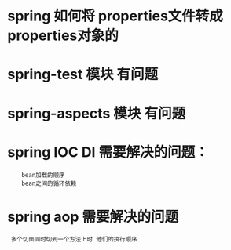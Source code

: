 #  spring 如何将 properties文件转成 properties对象的


# spring-test 模块 有问题
# spring-aspects 模块 有问题



#   spring IOC DI 需要解决的问题：
        bean加载的顺序
        bean之间的循环依赖 
        
        
#  spring aop 需要解决的问题
    
     多个切面同时切到一个方法上时 他们的执行顺序
    
    
    
    
    
    
    
    
    
    
    
    
    
    
    
    
    
    
    
    
    